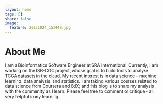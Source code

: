 ```yaml
---
layout: home
tags: []
share: false
image:
  feature: 20151024_153449.jpg
---
```



# About Me

I am a Bioinformatics Software Engineer at SRA International. Currently, I am working on the ISB-CGC project, whose goal is to build tools to analyse TCGA datasets in the cloud. My recent interest is in data science - machine learning, data analysis, and statistics. I am taking various courses related to data science from Coursera and EdX; and this blog is to share my analysis with the community as I learn. Please feel free to comment or critique - all very helpful in my learning. 
